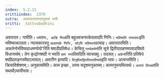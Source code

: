 ```yaml
---
index:  5.2.11
vrittiindex:  1379
sutra:  अवारपारात्यन्तानुकामं गामी
vritti:  tattvabodhini 
---
```


अवारपार। गामीति। `गमेरिनिः, आङि णिच्चे`ति बहुलवचनात्केवलादपि णिनिः। `भविष्यति गम्यादयः`इति भविष्यत्कालता। न्यासकारस्तु `आवश्यके णिनिः, सोऽपि भविष्यत्येवे`त्याह। अवारपारमिति। अकतेनोर्भविष्यदाधमर्ण्ययो'रिति षषाठीप्रतिषेधः। केचित्तु `गर्त्थकर्मणी`ति सूत्रे द्वितीयाग्रहणमपवादविषये विधानार्थम्। तेन कृद्योगषष्ठी न भवति `ग्रामं गन्ते`तिवदिति व्याचख्युः। तदसत्। `अकेनो`रिति प्रतिषेधे षष्ठीप्रसङ्गस्यैवाऽभावात्। अवारीण इत्यादि। `विगृहीताद्विपरीतादपीष्यते`इति भावः। अत्यन्तमिति। क्रियाविशेषणम्। अनुकाममिति। काम इच्छा , तस्य सदृशमनुकामम्। कामानुरूपमित्यर्थः। `अव्ययं विभक्ती`ति यथार्थेऽव्ययीभावः।

